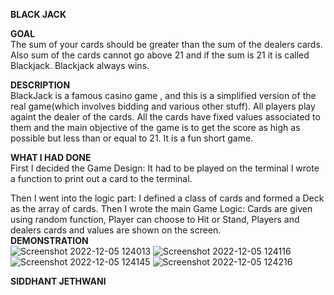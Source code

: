 **BLACK JACK**  

**GOAL**  
The sum of your cards should be greater than the sum of the dealers cards.
Also sum of the cards cannot go above 21 and if the sum is 21 it is called Blackjack.
Blackjack always wins.  

**DESCRIPTION**  
BlackJack is a famous casino game , and this is a simplified version of the real game(which involves bidding and various other stuff).
All players play againt the dealer of the cards.
All the cards have fixed values associated to them and the main objective of the game is
to get the score as high as possible but less than or equal to 21.
It is a fun short game.  

**WHAT I HAD DONE**  
First I decided the Game Design:
It had to be played on the terminal
I wrote a function to print out a card to the terminal.

Then I went into the logic part:
I defined a class of cards and formed a Deck as the array of cards.
Then I wrote the main Game Logic:
Cards are given using random function,
Player can choose to Hit or Stand,
Players and dealers cards and values are shown on the screen.  
**DEMONSTRATION**  
![Screenshot 2022-12-05 124013](https://user-images.githubusercontent.com/92554460/205580219-32327691-1d31-4dc7-8cb6-492920451b58.png)
![Screenshot 2022-12-05 124116](https://user-images.githubusercontent.com/92554460/205580227-975e7baa-36d3-40ad-ad9e-07dd3d420873.png)
![Screenshot 2022-12-05 124145](https://user-images.githubusercontent.com/92554460/205580240-66e67db1-9600-4840-8ee1-cb355a894bff.png)
![Screenshot 2022-12-05 124216](https://user-images.githubusercontent.com/92554460/205580259-25806f0a-4ed5-406a-bd76-2010f76b8091.png)

**SIDDHANT JETHWANI**  
